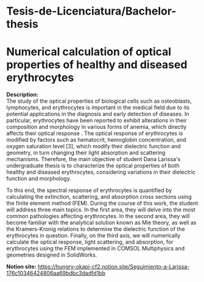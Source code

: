 # Tesis-de-Licenciatura/Bachelor-thesis
# Numerical calculation of optical properties of healthy and diseased erythrocytes

**Description:**  
The study of the optical properties of biological cells such as osteoblasts, lymphocytes, and erythrocytes is important in the medical field due to its potential applications in the diagnosis and early detection of diseases. In particular, erythrocytes have been reported to exhibit alterations in their composition and morphology in various forms of anemia, which directly affects their optical response . The optical response of erythrocytes is modified by factors such as hematocrit, hemoglobin concentration, and oxygen saturation level [3], which modify their dielectric function and geometry, in turn changing their light absorption and scattering mechanisms. Therefore, the main objective of student Dana Larissa's undergraduate thesis is to characterize the optical properties of both healthy and diseased erythrocytes, considering variations in their dielectric function and morphology.

To this end, the spectral response of erythrocytes is quantified by calculating the extinction, scattering, and absorption cross sections using the finite element method (FEM).
During the course of this work, the student will address three main topics. In the first area, they will delve into the most common pathologies affecting erythrocytes. In the second area, they will become familiar with the analytical solution known as Mie theory, as well as the Kramers-Kronig relations to determine the dielectric function of the erythrocytes in question. Finally, on the third axis, we will numerically calculate the optical response, light scattering, and absorption, for erythrocytes using the FEM implemented in COMSOL Multiphysics and geometries designed in SolidWorks. 


**Notion site:**  https://hungry-okapi-cf2.notion.site/Seguimiento-a-Larissa-176c10346424806aa69bdbc3dadfd1bb
